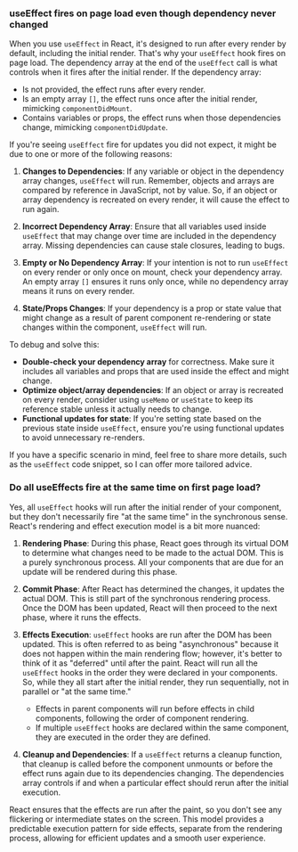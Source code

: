 ### useEffect fires on page load even though dependency never changed

When you use `useEffect` in React, it's designed to run after every render by default, including the initial render. That's why your `useEffect` hook fires on page load. The dependency array at the end of the `useEffect` call is what controls when it fires after the initial render. If the dependency array:

- Is not provided, the effect runs after every render.
- Is an empty array `[]`, the effect runs once after the initial render, mimicking `componentDidMount`.
- Contains variables or props, the effect runs when those dependencies change, mimicking `componentDidUpdate`.

If you're seeing `useEffect` fire for updates you did not expect, it might be due to one or more of the following reasons:

1. **Changes to Dependencies**: If any variable or object in the dependency array changes, `useEffect` will run. Remember, objects and arrays are compared by reference in JavaScript, not by value. So, if an object or array dependency is recreated on every render, it will cause the effect to run again.

2. **Incorrect Dependency Array**: Ensure that all variables used inside `useEffect` that may change over time are included in the dependency array. Missing dependencies can cause stale closures, leading to bugs.

3. **Empty or No Dependency Array**: If your intention is not to run `useEffect` on every render or only once on mount, check your dependency array. An empty array `[]` ensures it runs only once, while no dependency array means it runs on every render.

4. **State/Props Changes**: If your dependency is a prop or state value that might change as a result of parent component re-rendering or state changes within the component, `useEffect` will run.

To debug and solve this:

- **Double-check your dependency array** for correctness. Make sure it includes all variables and props that are used inside the effect and might change.
- **Optimize object/array dependencies**: If an object or array is recreated on every render, consider using `useMemo` or `useState` to keep its reference stable unless it actually needs to change.
- **Functional updates for state**: If you're setting state based on the previous state inside `useEffect`, ensure you're using functional updates to avoid unnecessary re-renders.

If you have a specific scenario in mind, feel free to share more details, such as the `useEffect` code snippet, so I can offer more tailored advice.

### Do all useEffects fire at the same time on first page load?

Yes, all `useEffect` hooks will run after the initial render of your component, but they don't necessarily fire "at the same time" in the synchronous sense. React's rendering and effect execution model is a bit more nuanced:

1. **Rendering Phase**: During this phase, React goes through its virtual DOM to determine what changes need to be made to the actual DOM. This is a purely synchronous process. All your components that are due for an update will be rendered during this phase.

2. **Commit Phase**: After React has determined the changes, it updates the actual DOM. This is still part of the synchronous rendering process. Once the DOM has been updated, React will then proceed to the next phase, where it runs the effects.

3. **Effects Execution**: `useEffect` hooks are run after the DOM has been updated. This is often referred to as being "asynchronous" because it does not happen within the main rendering flow; however, it's better to think of it as "deferred" until after the paint. React will run all the `useEffect` hooks in the order they were declared in your components. So, while they all start after the initial render, they run sequentially, not in parallel or "at the same time."

   - Effects in parent components will run before effects in child components, following the order of component rendering.
   - If multiple `useEffect` hooks are declared within the same component, they are executed in the order they are defined.

4. **Cleanup and Dependencies**: If a `useEffect` returns a cleanup function, that cleanup is called before the component unmounts or before the effect runs again due to its dependencies changing. The dependencies array controls if and when a particular effect should rerun after the initial execution.

React ensures that the effects are run after the paint, so you don't see any flickering or intermediate states on the screen. This model provides a predictable execution pattern for side effects, separate from the rendering process, allowing for efficient updates and a smooth user experience.
